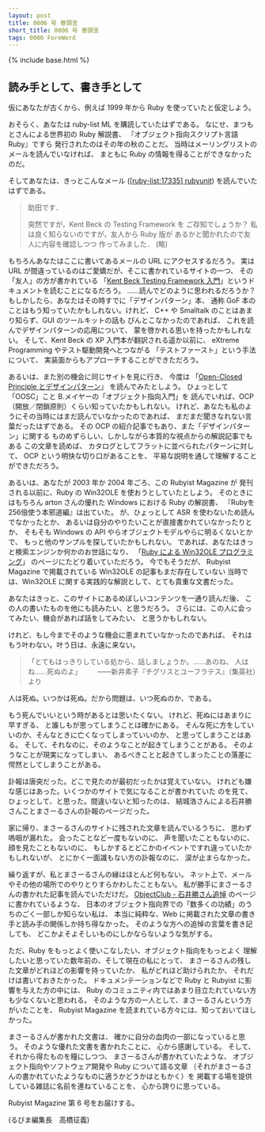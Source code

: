 ```yaml
---
layout: post
title: 0006 号 巻頭言
short_title: 0006 号 巻頭言
tags: 0006 ForeWord
---
```

{% include base.html %}


## 読み手として、書き手として

仮にあなたが古くから、例えば 1999 年から Ruby を使っていたと仮定しよう。

おそらく、あなたは ruby-list ML を購読していたはずである。
なにせ、まつもとさんによる世界初の Ruby 解説書、
『オブジェクト指向スクリプト言語 Ruby』ですら
発行されたのはその年の秋のことだ。
当時はメーリングリストのメールを読んでいなければ、
まともに Ruby の情報を得ることができなかったのだ。

そしてあなたは、きっとこんなメール ([[ruby-list:17335] rubyunit](http://blade.nagaokaut.ac.jp/cgi-bin/scat.rb/ruby/ruby-list/17335)) を読んでいたはずである。

> 助田です．
> 
> 突然ですが，Kent Beck の Testing Framework を
> ご存知でしょうか？
> 私は良く知らないのですが，友人から Ruby 版が
> あるかと聞かれたので友人に内容を確認しつつ
> 作ってみました．
> (略)


もちろんあなたはここに書いてあるメールの URL にアクセスするだろう。
実は URL が間違っているのはご愛嬌だが、そこに書かれているサイトの一つ、
その「友人」の方が書かれている
「[Kent Beck Testing Framework 入門](http://www.morijp.com/masarl/homepage3.nifty.com/masarl/article/testing-framework.html)」というドキュメントを読むことになるだろう。
……読んでどのように思われるだろうか？　
もしかしたら、あなたはその時すでに「デザインパターン」本、
通称 GoF 本のことはもう知っていたかもしれない。けれど、
C++ や Smalltalk のことはあまり知らず、GUI のツールキットの話も
ぴんとこなかったのであれば、
これを読んでデザインパターンの応用について、
蒙を啓かれる思いを持ったかもしれない。
そして、Kent Beck の XP 入門本が翻訳される遥か以前に、
eXtreme Programming やテスト駆動開発へとつながる
「テストファースト」という手法について、
実装面からもアプローチすることができただろう。

あるいは、また別の機会に同じサイトを見に行き、
今度は
「[Open-Closed Principle とデザインパターン](http://www.morijp.com/masarl/homepage3.nifty.com/masarl/article/dp-ocp-2.html)」
を読んでみたとしよう。
ひょっとして「OOSC」こと B.メイヤーの「オブジェクト指向入門」を
読んでいれば、OCP（開放／閉鎖原則）くらい知っていたかもしれない。
けれど、あなたも私のようにその当時にはまだ読んでいなかったのであれば、
まだまだ聞きなれない言葉だったはずである。
その OCP の紹介記事でもあり、また「デザインパターン」に関する
ものめずらしい、しかしながら本質的な視点からの解説記事でもある
この文章を読めば、
カタログとしてフラットに並べられたパターンに対して、
OCP という明快な切り口があることを、
平易な説明を通して理解することができただろう。

あるいは、あなたが 2003 年か 2004 年ごろ、この Rubyist Magazine が
発刊される以前に、Ruby の Win32OLE を使おうとしていたとしよう。
そのときにはもちろん arton さんの優れた Windows における Ruby の解説書、
『Rubyを256倍使う本邪道編』は出ていた。
が、ひょっとして ASR を使わないため読んでなかったとか、
あるいは自分のやりたいことが直接書かれていなかったりとか、
そもそも Windows の API やらオブジェクトモデルやらに明るくないとかで、
もっと他のサンプルを探していたかもしれない。
であれば、あなたはきっと検索エンジンか何かのお世話になり、
「[Ruby による Win32OLE プログラミング](http://www.morijp.com/masarl/homepage3.nifty.com/masarl/article/ruby-win32ole.html)」
のページにたどり着いていただろう。
今でもそうだが、
Rubyist Magazine で掲載されている Win32OLE の記事もまだ存在していない
当時では、Win32OLE に関する実践的な解説として、とても貴重な文書だった。

あなたはきっと、このサイトにあるめぼしいコンテンツを一通り読んだ後、
この人の書いたものを他にも読みたい、と思うだろう。
さらには、この人に会ってみたい、機会があれば話をしてみたい、
と思うかもしれない。

けれど、もし今までそのような機会に恵まれていなかったのであれば、
それはもう叶わない。叶う日は、永遠に来ない。

> 「とてもはっきりしている処から、話しましょうか。……あのね、
> 人はね……死ぬのよ」
> 　　――新井素子『チグリスとユーフラテス』（集英社）より


人は死ぬ。いつかは死ぬ。だから問題は、いつ死ぬのか、である。

もう死んでいいという時があるとは思いたくない。
けれど、死ぬにはあまりに早すぎる、
と誰しもが思ってしまうことは確かにある。
そんな死に方をしていいのか、そんなときに亡くなってしまっていいのか、
と思ってしまうことはある。
そして、それなのに、そのようなことが起きてしまうことがある。
そのようなことが現実になってしまい、
あるべきことと起きてしまったことの落差に愕然としてしまうことがある。

訃報は唐突だった。どこで見たのが最初だったかは覚えていない。
けれども嫌な感じはあった。いくつかのサイトで気になることが書かれていた
のを見て、ひょっとして、と思った。間違いないと知ったのは、
結城浩さんによる石井勝さんことまさーるさんの訃報のページだった。

家に帰り、まさーるさんのサイトに残された文章を読んでいるうちに、
思わず嗚咽が漏れた。
会ったことなど一度もないのに、
声を聞いたこともないのに、
顔を見たこともないのに、
もしかするとどこかのイベントですれ違っていたかもしれないが、
とにかく一面識もない方の訃報なのに、
涙が止まらなかった。

繰り返すが、私とまさーるさんの縁はほとんど何もない。
ネット上で、メールやその他の場所でのやりとりすらかわしたこともない。
私が勝手にまさーるさんの書かれた記事を読んでいただけだ。
[ObjectClub - 石井勝さん追悼](http://www.objectclub.jp/community/memorial/) のページに書かれているような、
日本のオブジェクト指向界での「数多くの功績」のうちのごく一部しか知らない私は、
本当に純粋な、Web に掲載された文章の書き手と読み手の関係しか持ち得なかった。
そのような方への追悼の言葉を書き記しても、
どこかよそよそしいものにしかならないような気がする。

ただ、Ruby をもっとよく使いこなしたい、オブジェクト指向をもっとよく
理解したいと思っていた数年前の、そして現在の私にとって、
まさーるさんの残した文章がどれほどの影響を持っていたか、
私がどれほど助けられたか、
それだけは書いておきたかった。
ドキュメンテーションなどで Ruby と Rubyist に影響を与えた方の中には、
Ruby のコミュニティ内ではあまり目立たれていない方も少なくないと思われる。
そのような方の一人として、まさーるさんという方がいたことを、
Rubyist Magazine を読まれている方々には、知っておいてほしかった。

まさーるさんが書かれた文書は、
確かに自分の血肉の一部になっていると思う。
そのような優れた文書を書かれたことに、
心から感謝している。
そして、それから得たものを糧にしつつ、
まさーるさんが書かれていたような、
オブジェクト指向やソフトウェア開発や Ruby について語る文章
（それがまさーるさんの書かれていたようなものに適うかどうかはともかく）を
掲載する場を提供している雑誌に名前を連ねていることを、
心から誇りに思っている。

Rubyist Magazine 第 6 号をお届けする。

(るびま編集長　高橋征義)


